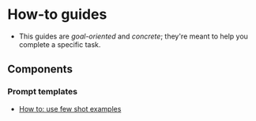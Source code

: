 # How-to guides

- This guides are *goal-oriented* and *concrete*; they're meant to help you complete a specific task.

## Components

### Prompt templates

- [How to: use few shot examples](how-to-use-few-shot-examples)

